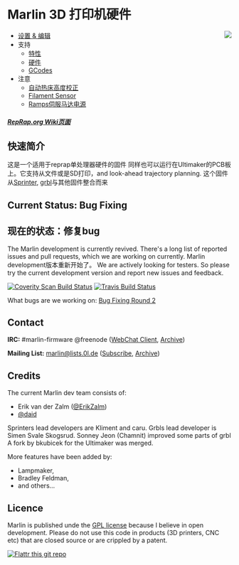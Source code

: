 # Marlin 3D 打印机硬件
<img align="right" src="Documentation/Logo/Marlin%20Logo%20GitHub.png" />

  * [设置 & 编辑](/Documentation/Compilation.md)
  * 支持
    * [特性](/Documentation/Features.md)
    * [硬件](/Documentation/Hardware.md)
    * [GCodes](/Documentation/GCodes.md)
  * 注意
    * [自动热床高度校正](/Documentation/BedLeveling.md)
    * [Filament Sensor](/Documentation/FilamentSensor.md)
    * [Ramps伺服马达电源](/Documentation/RampsServoPower.md)

##### [RepRap.org Wiki页面](http://reprap.org/wiki/Marlin)

## 快速简介
这是一个适用于reprap单处理器硬件的固件
同样也可以运行在Ultimaker的PCB板上。它支持从文件或是SD打印，and look-ahead trajectory planning.
这个固件从[Sprinter](https://github.com/kliment/Sprinter), [grbl](https://github.com/simen/grbl)与其他固件整合而来

## Current Status: Bug Fixing
## 现在的状态：修复bug

The Marlin development is currently revived. There's a long list of reported issues and pull requests, which we are working on currently.
Marlin development版本重新开始了。
We are actively looking for testers. So please try the current development version and report new issues and feedback.

[![Coverity Scan Build Status](https://scan.coverity.com/projects/2224/badge.svg)](https://scan.coverity.com/projects/2224)
[![Travis Build Status](https://travis-ci.org/MarlinFirmware/Marlin.svg)](https://travis-ci.org/MarlinFirmware/Marlin)

What bugs are we working on: [Bug Fixing Round 2](https://github.com/MarlinFirmware/Marlin/milestones/Bug%20Fixing%20Round%202)

## Contact

__IRC:__ #marlin-firmware @freenode ([WebChat Client](https://webchat.freenode.net/?channels=marlin-firmware), [Archive](http://energymonitor-dk.dns4e.net/marlin-firmware-log/))

__Mailing List:__ marlin@lists.0l.de ([Subscribe](http://lists.0l.de/mailman/listinfo/marlin), [Archive](http://lists.0l.de/pipermail/marlin/))

## Credits

The current Marlin dev team consists of:

 - Erik van der Zalm ([@ErikZalm](https://github.com/ErikZalm))
 - [@daid](https://github.com/daid)
 
Sprinters lead developers are Kliment and caru.
Grbls lead developer is Simen Svale Skogsrud.
Sonney Jeon (Chamnit) improved some parts of grbl
A fork by bkubicek for the Ultimaker was merged.

More features have been added by:
  - Lampmaker,
  - Bradley Feldman,
  - and others...

## Licence

Marlin is published unde the [GPL license](/Documentation/COPYING.md) because I believe in open development.
Please do not use this code in products (3D printers, CNC etc) that are closed source or are crippled by a patent.

[![Flattr this git repo](http://api.flattr.com/button/flattr-badge-large.png)](https://flattr.com/submit/auto?user_id=ErikZalm&url=https://github.com/MarlinFirmware/Marlin&title=Marlin&language=&tags=github&category=software)
